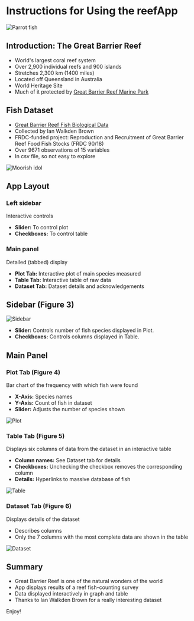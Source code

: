 Instructions for Using the reefApp
==================================
![Parrot fish](https://cloud.githubusercontent.com/assets/3464938/3346465/b99e3bea-f8c6-11e3-861a-fad4a086a331.jpg)

Introduction: The Great Barrier Reef
------------------------------------

- World's largest coral reef system
- Over 2,900 individual reefs and 900 islands
- Stretches 2,300 km (1400 miles)
- Located off Queensland in Australia
- World Heritage Site
- Much of it protected by [Great Barrier Reef Marine Park](http://www.gbrmpa.gov.au/)


Fish Dataset
------------
- [Great Barrier Reef Fish Biological Data](http://era.deedi.qld.gov.au/1776/)
- Collected by Ian Walkden Brown
- FRDC-funded project: Reproduction and Recruitment of Great Barrier Reef Food Fish Stocks (FRDC 90/18)
- Over 9671 observations of 15 variables
- In csv file, so not easy to explore

![Moorish idol](https://cloud.githubusercontent.com/assets/3464938/3346464/b6ed2d8e-f8c6-11e3-8665-13e993d02e69.jpg)

App Layout
----------

### Left sidebar

Interactive controls

- **Slider:** To control plot
- **Checkboxes:** To control table

### Main panel

Detailed (tabbed) display

- **Plot Tab:** Interactive plot of main species measured
- **Table Tab:** Interactive table of raw data
- **Dataset Tab:** Dataset details and acknowledgements

Sidebar (Figure 3)
------------------
![Sidebar](https://cloud.githubusercontent.com/assets/3464938/3346469/be60e114-f8c6-11e3-9638-37d55cd36947.png)


- **Slider:** Controls number of fish species displayed in Plot.
- **Checkboxes:** Controls columns displayed in Table.

Main Panel 
----------

### Plot Tab (Figure 4)

Bar chart of the frequency with which fish were found

- **X-Axis:** Species names
- **Y-Axis:** Count of fish in dataset
- **Slider:** Adjusts the number of species shown

![Plot](https://cloud.githubusercontent.com/assets/3464938/3346468/bbe8197a-f8c6-11e3-996b-b8de70527ed9.png)

### Table Tab (Figure 5)

Displays six columns of data from the dataset in an interactive table

- **Column names:** See Dataset tab for details
- **Checkboxes:** Unchecking the checkbox removes the corresponding column
- **Details:** Hyperlinks to massive database of fish

![Table](https://cloud.githubusercontent.com/assets/3464938/3346472/c5362030-f8c6-11e3-8c78-86d96ad61358.png)

### Dataset Tab (Figure 6)

Displays details of the dataset

- Describes columns
- Only the 7 columns with the most complete data are shown in the table

![Dataset](https://cloud.githubusercontent.com/assets/3464938/3346462/b3c6f7ca-f8c6-11e3-9d34-92c056345a9f.png)

Summary
-------

- Great Barrier Reef is one of the natural wonders of the world
- App displays results of a reef fish-counting survey
- Data displayed interactively in graph and table
- Thanks to Ian Walkden Brown for a really interesting dataset

Enjoy!
